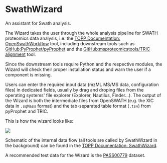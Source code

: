SwathWizard
==========

An assistant for Swath analysis.

The Wizard takes the user through the whole analysis pipeline for SWATH proteomics data analysis, i.e. the
[TOPP Documentation: OpenSwathWorkflow](https://abibuilder.informatik.uni-tuebingen.de/archive/openms/Documentation/nightly/html/UTILS_OpenSwathWorkflow.html) tool, including downstream tools such as [GitHub:PyProphet/pyProphet](https://github.com/PyProphet/pyprophet) and the [GitHub:msproteomicstools/TRIC alignment](https://github.com/msproteomicstools/msproteomicstools) tool.

Since the downstream tools require Python and the respective modules, the Wizard will check their proper installation
status and warn the user if a component is missing.

Users can enter the required input data (mzML MS/MS data, configuration files) in dedicated fields, usually by drag and
droping files from the operating systems' file explorer (Explorer, Nautilus, Finder...). The output of the Wizard is
both the intermediate files from OpenSWATH (e.g. the XIC data in `.sqMass` format) and the tab-separated table format
(`.tsv`) from pyProphet and TRIC.

This is how the wizard looks like:

![](../../images/topp/SwathWizard.png)

Schematic of the internal data flow (all tools are called by SwathWizard in the background) can be found in the
[TOPP Documentation: SwathWizard](https://abibuilder.informatik.uni-tuebingen.de/archive/openms/Documentation/nightly/html/TOPP_SwathWizard.html).

A recommended test data for the Wizard is the [PASS00779](https://db.systemsbiology.net/sbeams/cgi/PeptideAtlas/PASS_View?identifier=PASS00779) dataset.
